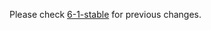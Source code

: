 


Please check [6-1-stable](https://github.com/rails/rails/blob/6-1-stable/guides/CHANGELOG.md) for previous changes.
